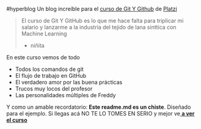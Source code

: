#hyperblog
Un blog increíble para el [curso de Git Y Github](https//platzi.com/cursos/git-github/// "curso de Git Y Github") de [Platzi](http://https://platzi.com/ "Platzi") 
> El curso de Git Y GitHub es lo que me hace falta para triplicar mi salario y lanzarme a la industria del tejido de lana sinttica   con Machine Learning
> - niñita

En este curso vemos de todo
* Todos los comandos de git
* El flujo de trabajo en GitHub
* El verdadero amor por las buena prácticas 
* Trucos muy locos del profesor 
* Las personalidades múltiples de Freddy

Y como un amable recordatorio: **Este readme.md es un chiste**. Diseñado para el ejemplo. Si llegas acá NO TE LO TOMES EN SERIO y mejor ve[ **a ver el curso**](http://https://platzi.com/cursos/git-github/ " a ver el curso")
